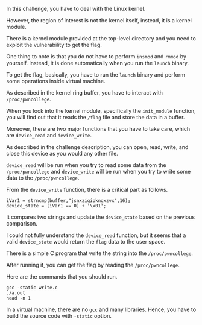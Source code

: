 In this challenge, you have to deal with the Linux kernel.

However, the region of interest is not the kernel itself, instead, it is a kernel module.

There is a kernel module provided at the top-level directory and you need to exploit the vulnerability to get the flag.

One thing to note is that you do not have to perform `insmod` and `rmmod` by yourself. Instead, it is done automatically when you run the `launch` binary.

To get the flag, basically, you have to run the `launch` binary and perform some operations inside virtual machine.

As described in the kernel ring buffer, you have to interact with `/proc/pwncollege`.

When you look into the kernel module, specifically the `init_module` function, you will find out that it reads the `/flag` file and store the data in a buffer.

Moreover, there are two major functions that you have to take care, which are `device_read` and `device_write`.

As described in the challenge description, you can open, read, write, and close this device as you would any other file.

`device_read` will be run when you try to read some data from the `/proc/pwncollege` and `device_write` will be run when you try to write some data to the `/proc/pwncollege`.

From the `device_write` function, there is a critical part as follows.
```
iVar1 = strncmp(buffer,"jsnxzigipkngxzvx",16);
device_state = (iVar1 == 0) + '\x01';
```

It compares two strings and update the `device_state` based on the previous comparison.

I could not fully understand the `device_read` function, but it seems that a valid `device_state` would return the `flag` data to the user space.

There is a simple C program that write the string into the `/proc/pwncollege`.

After running it, you can get the flag by reading the `/proc/pwncollege`.

Here are the commands that you should run.

```
gcc -static write.c
./a.out
head -n 1
```

In a virtual machine, there are no `gcc` and many libraries. Hence, you have to build the source code with `-static` option.

